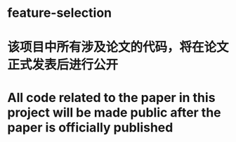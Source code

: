 # feature-selection
# 该项目中所有涉及论文的代码，将在论文正式发表后进行公开
# All code related to the paper in this project will be made public after the paper is officially published
